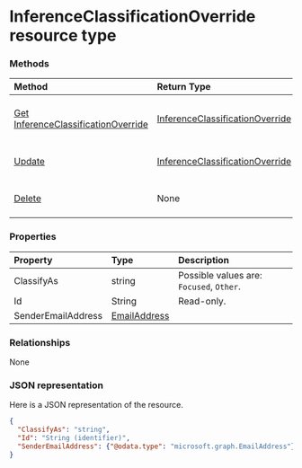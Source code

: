 # InferenceClassificationOverride resource type




### Methods

| Method		   | Return Type	|Description|
|:---------------|:--------|:----------|
|[Get InferenceClassificationOverride](../api/inferenceclassificationoverride_get.md) | [InferenceClassificationOverride](inferenceclassificationoverride.md) |Read properties and relationships of inferenceClassificationOverride object.|
|[Update](../api/inferenceclassificationoverride_update.md) | [InferenceClassificationOverride](inferenceclassificationoverride.md)	|Update InferenceClassificationOverride object. |
|[Delete](../api/inferenceclassificationoverride_delete.md) | None |Delete InferenceClassificationOverride object. |

### Properties
| Property	   | Type	|Description|
|:---------------|:--------|:----------|
|ClassifyAs|string| Possible values are: `Focused`, `Other`.|
|Id|String| Read-only.|
|SenderEmailAddress|[EmailAddress](emailaddress.md)||

### Relationships
None


### JSON representation

Here is a JSON representation of the resource.

<!-- {
  "blockType": "resource",
  "optionalProperties": [

  ],
  "@odata.type": "microsoft.graph.InferenceClassificationOverride"
}-->

```json
{
  "ClassifyAs": "string",
  "Id": "String (identifier)",
  "SenderEmailAddress": {"@odata.type": "microsoft.graph.EmailAddress"}
}

```

<!-- uuid: 8fcb5dbc-d5aa-4681-8e31-b001d5168d79
2015-10-25 14:57:30 UTC -->
<!-- {
  "type": "#page.annotation",
  "description": "InferenceClassificationOverride resource",
  "keywords": "",
  "section": "documentation",
  "tocPath": ""
}-->